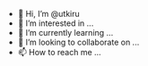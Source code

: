 - 👋 Hi, I’m @utkiru
- 👀 I’m interested in ...
- 🌱 I’m currently learning ...
- 💞️ I’m looking to collaborate on ...
- 📫 How to reach me ...

<!---
utkiru/utkiru is a ✨ special ✨ repository because its `README.md` (this file) appears on your GitHub profile.
You can click the Preview link to take a look at your changes.
--->
